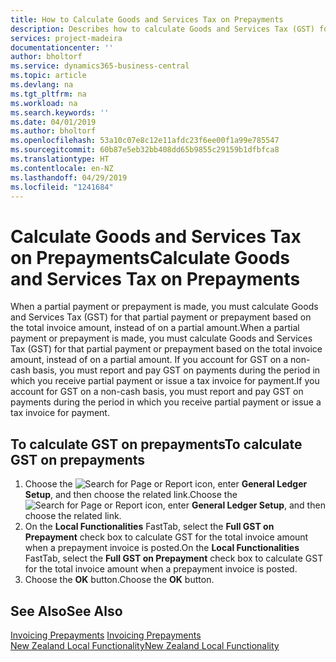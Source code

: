 ```yaml
---
title: How to Calculate Goods and Services Tax on Prepayments
description: Describes how to calculate Goods and Services Tax (GST) for partial payments or prepayments based on the total invoice amount, instead of on a partial amount.
services: project-madeira
documentationcenter: ''
author: bholtorf
ms.service: dynamics365-business-central
ms.topic: article
ms.devlang: na
ms.tgt_pltfrm: na
ms.workload: na
ms.search.keywords: ''
ms.date: 04/01/2019
ms.author: bholtorf
ms.openlocfilehash: 53a10c07e8c12e11afdc23f6ee00f1a99e785547
ms.sourcegitcommit: 60b87e5eb32bb408dd65b9855c29159b1dfbfca8
ms.translationtype: HT
ms.contentlocale: en-NZ
ms.lasthandoff: 04/29/2019
ms.locfileid: "1241684"
---
```

# <a name="calculate-goods-and-services-tax-on-prepayments"></a><span data-ttu-id="d0159-103">Calculate Goods and Services Tax on Prepayments</span><span class="sxs-lookup"><span data-stu-id="d0159-103">Calculate Goods and Services Tax on Prepayments</span></span>
<span data-ttu-id="d0159-104">When a partial payment or prepayment is made, you must calculate Goods and Services Tax (GST) for that partial payment or prepayment based on the total invoice amount, instead of on a partial amount.</span><span class="sxs-lookup"><span data-stu-id="d0159-104">When a partial payment or prepayment is made, you must calculate Goods and Services Tax (GST) for that partial payment or prepayment based on the total invoice amount, instead of on a partial amount.</span></span> <span data-ttu-id="d0159-105">If you account for GST on a non-cash basis, you must report and pay GST on payments during the period in which you receive partial payment or issue a tax invoice for payment.</span><span class="sxs-lookup"><span data-stu-id="d0159-105">If you account for GST on a non-cash basis, you must report and pay GST on payments during the period in which you receive partial payment or issue a tax invoice for payment.</span></span>  

## <a name="to-calculate-gst-on-prepayments"></a><span data-ttu-id="d0159-106">To calculate GST on prepayments</span><span class="sxs-lookup"><span data-stu-id="d0159-106">To calculate GST on prepayments</span></span>  

1. <span data-ttu-id="d0159-107">Choose the ![Search for Page or Report](../../media/ui-search/search_small.png "Search for Page or Report icon") icon, enter **General Ledger Setup**, and then choose the related link.</span><span class="sxs-lookup"><span data-stu-id="d0159-107">Choose the ![Search for Page or Report](../../media/ui-search/search_small.png "Search for Page or Report icon") icon, enter **General Ledger Setup**, and then choose the related link.</span></span>  
2. <span data-ttu-id="d0159-108">On the **Local Functionalities** FastTab, select the **Full GST on Prepayment** check box to calculate GST for the total invoice amount when a prepayment invoice is posted.</span><span class="sxs-lookup"><span data-stu-id="d0159-108">On the **Local Functionalities** FastTab, select the **Full GST on Prepayment** check box to calculate GST for the total invoice amount when a prepayment invoice is posted.</span></span>  
3. <span data-ttu-id="d0159-109">Choose the **OK** button.</span><span class="sxs-lookup"><span data-stu-id="d0159-109">Choose the **OK** button.</span></span>  

## <a name="see-also"></a><span data-ttu-id="d0159-110">See Also</span><span class="sxs-lookup"><span data-stu-id="d0159-110">See Also</span></span>  
<span data-ttu-id="d0159-111">[Invoicing Prepayments](../../finance-invoice-prepayments.md) </span><span class="sxs-lookup"><span data-stu-id="d0159-111">[Invoicing Prepayments](../../finance-invoice-prepayments.md) </span></span>  
[<span data-ttu-id="d0159-112">New Zealand Local Functionality</span><span class="sxs-lookup"><span data-stu-id="d0159-112">New Zealand Local Functionality</span></span>](new-zealand-local-functionality.md)
